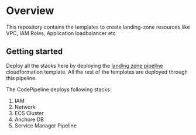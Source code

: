 # Overview 

This repository contains the templates to create landing-zone resources like VPC, IAM Roles, Application loadbalancer etc


## Getting started

Deploy all the stacks here by deploying the [landing zone pipeline](cf-templates/landing-zone-pipeline) cloudformation template. All the rest of the templates are deployed through this pipeline. 


The CodePipeline deploys following stacks:
1. IAM
2. Network
3. ECS Cluster
4. Anchore DB
5. Service Manager Pipeline




































